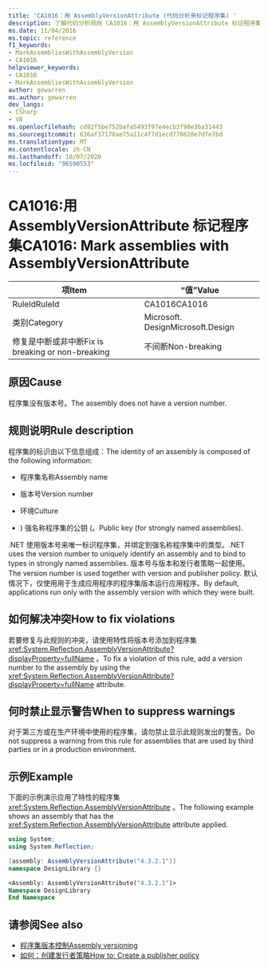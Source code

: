 ```yaml
---
title: 'CA1016：用 AssemblyVersionAttribute (代码分析来标记程序集) '
description: 了解代码分析规则 CA1016：用 AssemblyVersionAttribute 标记程序集
ms.date: 11/04/2016
ms.topic: reference
f1_keywords:
- MarkAssembliesWithAssemblyVersion
- CA1016
helpviewer_keywords:
- CA1016
- MarkAssembliesWithAssemblyVersion
author: gewarren
ms.author: gewarren
dev_langs:
- CSharp
- VB
ms.openlocfilehash: cd82f5be752bafa5493f97e4ecb3f98e3ba31443
ms.sourcegitcommit: 636af37170ae75a11c4f7d1ecd770820e7dfe7bd
ms.translationtype: MT
ms.contentlocale: zh-CN
ms.lasthandoff: 10/07/2020
ms.locfileid: "96590553"
---
```

# <a name="ca1016-mark-assemblies-with-assemblyversionattribute"></a><span data-ttu-id="b297e-103">CA1016:用 AssemblyVersionAttribute 标记程序集</span><span class="sxs-lookup"><span data-stu-id="b297e-103">CA1016: Mark assemblies with AssemblyVersionAttribute</span></span>

| <span data-ttu-id="b297e-104">项</span><span class="sxs-lookup"><span data-stu-id="b297e-104">Item</span></span>                                     | <span data-ttu-id="b297e-105">“值”</span><span class="sxs-lookup"><span data-stu-id="b297e-105">Value</span></span>            |
|------------------------------------------|------------------|
| <span data-ttu-id="b297e-106">RuleId</span><span class="sxs-lookup"><span data-stu-id="b297e-106">RuleId</span></span>                                   | <span data-ttu-id="b297e-107">CA1016</span><span class="sxs-lookup"><span data-stu-id="b297e-107">CA1016</span></span>           |
| <span data-ttu-id="b297e-108">类别</span><span class="sxs-lookup"><span data-stu-id="b297e-108">Category</span></span>                                 | <span data-ttu-id="b297e-109">Microsoft. Design</span><span class="sxs-lookup"><span data-stu-id="b297e-109">Microsoft.Design</span></span> |
| <span data-ttu-id="b297e-110">修复是中断或非中断</span><span class="sxs-lookup"><span data-stu-id="b297e-110">Fix is breaking or non-breaking</span></span> | <span data-ttu-id="b297e-111">不间断</span><span class="sxs-lookup"><span data-stu-id="b297e-111">Non-breaking</span></span>     |

## <a name="cause"></a><span data-ttu-id="b297e-112">原因</span><span class="sxs-lookup"><span data-stu-id="b297e-112">Cause</span></span>

<span data-ttu-id="b297e-113">程序集没有版本号。</span><span class="sxs-lookup"><span data-stu-id="b297e-113">The assembly does not have a version number.</span></span>

## <a name="rule-description"></a><span data-ttu-id="b297e-114">规则说明</span><span class="sxs-lookup"><span data-stu-id="b297e-114">Rule description</span></span>

<span data-ttu-id="b297e-115">程序集的标识由以下信息组成：</span><span class="sxs-lookup"><span data-stu-id="b297e-115">The identity of an assembly is composed of the following information:</span></span>

- <span data-ttu-id="b297e-116">程序集名称</span><span class="sxs-lookup"><span data-stu-id="b297e-116">Assembly name</span></span>

- <span data-ttu-id="b297e-117">版本号</span><span class="sxs-lookup"><span data-stu-id="b297e-117">Version number</span></span>

- <span data-ttu-id="b297e-118">环境</span><span class="sxs-lookup"><span data-stu-id="b297e-118">Culture</span></span>

- <span data-ttu-id="b297e-119">) 强名称程序集的公钥 (。</span><span class="sxs-lookup"><span data-stu-id="b297e-119">Public key (for strongly named assemblies).</span></span>

<span data-ttu-id="b297e-120">.NET 使用版本号来唯一标识程序集，并绑定到强名称程序集中的类型。</span><span class="sxs-lookup"><span data-stu-id="b297e-120">.NET uses the version number to uniquely identify an assembly and to bind to types in strongly named assemblies.</span></span> <span data-ttu-id="b297e-121">版本号与版本和发行者策略一起使用。</span><span class="sxs-lookup"><span data-stu-id="b297e-121">The version number is used together with version and publisher policy.</span></span> <span data-ttu-id="b297e-122">默认情况下，仅使用用于生成应用程序的程序集版本运行应用程序。</span><span class="sxs-lookup"><span data-stu-id="b297e-122">By default, applications run only with the assembly version with which they were built.</span></span>

## <a name="how-to-fix-violations"></a><span data-ttu-id="b297e-123">如何解决冲突</span><span class="sxs-lookup"><span data-stu-id="b297e-123">How to fix violations</span></span>

<span data-ttu-id="b297e-124">若要修复与此规则的冲突，请使用特性将版本号添加到程序集 <xref:System.Reflection.AssemblyVersionAttribute?displayProperty=fullName> 。</span><span class="sxs-lookup"><span data-stu-id="b297e-124">To fix a violation of this rule, add a version number to the assembly by using the <xref:System.Reflection.AssemblyVersionAttribute?displayProperty=fullName> attribute.</span></span>

## <a name="when-to-suppress-warnings"></a><span data-ttu-id="b297e-125">何时禁止显示警告</span><span class="sxs-lookup"><span data-stu-id="b297e-125">When to suppress warnings</span></span>

<span data-ttu-id="b297e-126">对于第三方或在生产环境中使用的程序集，请勿禁止显示此规则发出的警告。</span><span class="sxs-lookup"><span data-stu-id="b297e-126">Do not suppress a warning from this rule for assemblies that are used by third parties or in a production environment.</span></span>

## <a name="example"></a><span data-ttu-id="b297e-127">示例</span><span class="sxs-lookup"><span data-stu-id="b297e-127">Example</span></span>

<span data-ttu-id="b297e-128">下面的示例演示应用了特性的程序集 <xref:System.Reflection.AssemblyVersionAttribute> 。</span><span class="sxs-lookup"><span data-stu-id="b297e-128">The following example shows an assembly that has the <xref:System.Reflection.AssemblyVersionAttribute> attribute applied.</span></span>

```csharp
using System;
using System.Reflection;

[assembly: AssemblyVersionAttribute("4.3.2.1")]
namespace DesignLibrary {}
```

```vb
<Assembly: AssemblyVersionAttribute("4.3.2.1")>
Namespace DesignLibrary
End Namespace
```

## <a name="see-also"></a><span data-ttu-id="b297e-129">请参阅</span><span class="sxs-lookup"><span data-stu-id="b297e-129">See also</span></span>

- [<span data-ttu-id="b297e-130">程序集版本控制</span><span class="sxs-lookup"><span data-stu-id="b297e-130">Assembly versioning</span></span>](../../../standard/assembly/versioning.md)
- [<span data-ttu-id="b297e-131">如何：创建发行者策略</span><span class="sxs-lookup"><span data-stu-id="b297e-131">How to: Create a publisher policy</span></span>](../../../framework/configure-apps/how-to-create-a-publisher-policy.md)
